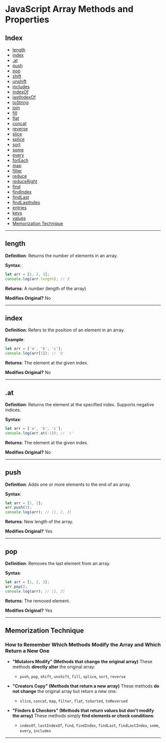 # JavaScript Array Methods and Properties

## Index
- [length](#length)
- [index](#index)
- [.at](#at)
- [push](#push)
- [pop](#pop)
- [shift](#shift)
- [unshift](#unshift)
- [includes](#includes)
- [indexOf](#indexof)
- [lastIndexOf](#lastindexof)
- [toString](#tostring)
- [join](#join)
- [fill](#fill)
- [flat](#flat)
- [concat](#concat)
- [reverse](#reverse)
- [slice](#slice)
- [splice](#splice)
- [sort](#sort)
- [some](#some)
- [every](#every)
- [forEach](#foreach)
- [map](#map)
- [filter](#filter)
- [reduce](#reduce)
- [reduceRight](#reduceright)
- [find](#find)
- [findIndex](#findindex)
- [findLast](#findlast)
- [findLastIndex](#findlastindex)
- [entries](#entries)
- [keys](#keys)
- [values](#values)
- [Memorization Technique](#memorization-technique)

---

## length
**Definition**: Returns the number of elements in an array.

**Syntax**:
```js
let arr = [1, 2, 3];
console.log(arr.length); // 3
```

**Returns**: A number (length of the array)

**Modifies Original?** No

---

## index
**Definition**: Refers to the position of an element in an array.

**Example**:
```js
let arr = ['a', 'b', 'c'];
console.log(arr[1]); // 'b'
```

**Returns**: The element at the given index.

**Modifies Original?** No

---

## .at
**Definition**: Returns the element at the specified index. Supports negative indices.

**Syntax**:
```js
let arr = ['a', 'b', 'c'];
console.log(arr.at(-1)); // 'c'
```

**Returns**: The element at the given index.

**Modifies Original?** No

---

## push
**Definition**: Adds one or more elements to the end of an array.

**Syntax**:
```js
let arr = [1, 2];
arr.push(3);
console.log(arr); // [1, 2, 3]
```

**Returns**: New length of the array.

**Modifies Original?** Yes

---

## pop
**Definition**: Removes the last element from an array.

**Syntax**:
```js
let arr = [1, 2, 3];
arr.pop();
console.log(arr); // [1, 2]
```

**Returns**: The removed element.

**Modifies Original?** Yes

---

## Memorization Technique
### How to Remember Which Methods Modify the Array and Which Return a New One

- **"Mutators Modify" (Methods that change the original array)**
  These methods **directly alter** the original array:
  - `push`, `pop`, `shift`, `unshift`, `fill`, `splice`, `sort`, `reverse`

- **"Creators Copy" (Methods that return a new array)**
  These methods **do not change** the original array but return a new one:
  - `slice`, `concat`, `map`, `filter`, `flat`, `toSorted`, `toReversed`

- **"Finders & Checkers" (Methods that return values but don't modify the array)**
  These methods simply **find elements or check conditions**:
  - `indexOf`, `lastIndexOf`, `find`, `findIndex`, `findLast`, `findLastIndex`, `some`, `every`, `includes`

---
